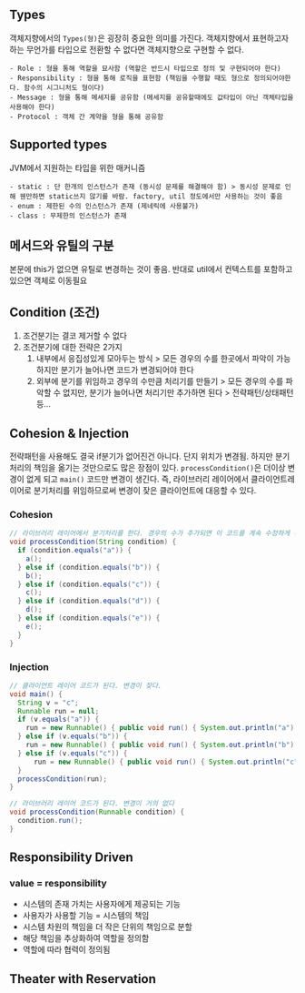 ## Types
객체지향에서의 `Types(형)`은 굉장히 중요한 의미를 가진다. 객체지향에서 표현하고자 하는 무언가를 타입으로 전환할 수 없다면 객체지향으로 구현할 수 없다.
```text
- Role : 형을 통해 역할을 묘사함 (역할은 반드시 타입으로 정의 및 구현되어야 한다) 
- Responsibility : 형을 통해 로직을 표현함 (책임을 수행할 때도 형으로 정의되어야한다. 함수의 시그니처도 형이다)
- Message : 형을 통해 메세지를 공유함 (메세지를 공유할때에도 값타입이 아닌 객체타입을 사용해야 한다)
- Protocol : 객체 간 계약을 형을 통해 공유함
```

## Supported types
JVM에서 지원하는 타입을 위한 매커니즘
```text
- static : 단 한개의 인스턴스가 존재 (동시성 문제를 해결해야 함) > 동시성 문제로 인해 웬만하면 static쓰지 않기를 바람. factory, util 정도에서만 사용하는 것이 좋음
- enum : 제한된 수의 인스턴스가 존재 (제네릭에 사용불가)
- class : 무제한의 인스턴스가 존재
```

## 메서드와 유틸의 구분
본문에 this가 없으면 유틸로 변경하는 것이 좋음. 반대로 util에서 컨텍스트를 포함하고 있으면 객체로 이동필요

## Condition (조건)
1. 조건분기는 결코 제거할 수 없다
2. 조건분기에 대한 전략은 2가지
    1. 내부에서 응집성있게 모아두는 방식 > 모든 경우의 수를  한곳에서 파악이 가능하지만 분기가 늘어나면 코드가 변경되어야 한다
    2. 외부에 분기를 위임하고 경우의 수만큼 처리기를 만들기 > 모든 경우의 수를 파악할 수 없지만, 분기가 늘어나면 처리기만 추가하면 된다 > 전략패턴/상태패턴 등...
    
## Cohesion & Injection
전략패턴을 사용해도 결국 if분기가 없어진건 아니다. 단지 위치가 변경됨. 하지만 분기처리의 책임을 옮기는 것만으로도 많은 장점이 있다. `processCondition()`은 더이상 변경이 없게 되고 `main()` 코드만 변경이 생긴다. 즉, 라이브러리 레이어에서 클라이언트레이어로 분기처리를 위임하므로써 변경이 잦은 클라이언트에 대응할 수 있다.
### Cohesion
```java
// 라이브러리 레이어에서 분기처리를 한다. 경우의 수가 추가되면 이 코드를 계속 수정하게 된다.
void processCondition(String condition) {
  if (condition.equals("a")) {
    a();
  } else if (condition.equals("b")) {
    b();
  } else if (condition.equals("c")) {
    c();
  } else if (condition.equals("d")) {
    d();
  } else if (condition.equals("e")) {
    e();
  }
}
```
### Injection
```java
// 클라이언트 레이어 코드가 된다. 변경이 잦다.
void main() {
  String v = "c";
  Runnable run = null;
  if (v.equals("a")) {
    run = new Runnable() { public void run() { System.out.println("a") } };
  } else if (v.equals("b")) {
    run = new Runnable() { public void run() { System.out.println("b") } };
  } else if (v.equals("c")) {
      run = new Runnable() { public void run() { System.out.println("c") } };
  }
  processCondition(run);
}

// 라이브러리 레이어 코드가 된다. 변경이 거의 없다
void processCondition(Runnable condition) {
  condition.run();
}
```

## Responsibility Driven
### value = responsibility
- 시스템의 존재 가치는 사용자에게 제공되는 기능
- 사용자가 사용할 기능 = 시스템의 책임
- 시스템 차원의 책임을 더 작은 단위의 책임으로 분할
- 해당 책임을 추상화하여 역할을 정의함
- 역할에 따라 협력이 정의됨

## Theater with Reservation


